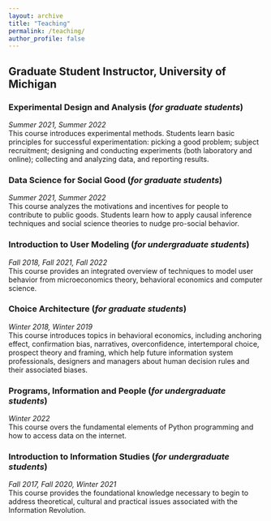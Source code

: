 ```yaml
---
layout: archive
title: "Teaching"
permalink: /teaching/
author_profile: false
---
```


## Graduate Student Instructor, University of Michigan
### Experimental Design and Analysis (*for graduate students*)
*Summer 2021, Summer 2022*
<br/> This course introduces experimental methods. Students learn basic principles for successful experimentation: picking a good problem; subject recruitment; designing and conducting experiments (both laboratory and online); collecting and analyzing data, and reporting results. 

### Data Science for Social Good (*for graduate students*)
*Summer 2021, Summer 2022*
<br/> This course analyzes the motivations and incentives for people to contribute to public goods. Students learn how to apply causal inference techniques and social science theories to nudge pro-social behavior.

### Introduction to User Modeling (*for undergraduate students*)
*Fall 2018, Fall 2021, Fall 2022*
<br/> This course provides an integrated overview of techniques to model user behavior from microeconomics theory, behavioral economics and computer science. 

### Choice Architecture (*for graduate students*)
*Winter 2018, Winter 2019*
<br/> This course introduces topics in behavioral economics, including anchoring effect, confirmation bias, narratives, overconfidence, intertemporal choice, prospect theory and framing, which help future information system professionals, designers and managers about human decision rules and their associated biases.

### Programs, Information and People (*for undergraduate students*)
*Winter 2022*
<br/> This course overs the fundamental elements of Python programming and how to access data on the internet.

### Introduction to Information Studies (*for undergraduate students*)
*Fall 2017, Fall 2020, Winter 2021*
<br/> This course provides the foundational knowledge necessary to begin to address theoretical, cultural and practical issues associated with the Information Revolution. 
